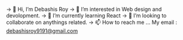 -> 👋 Hi, I’m Debashis Roy
-> 👀 I’m interested in Web design and devolopment.
-> 🌱 I’m currently learning React
-> 💞️ I’m looking to collaborate on anythings related.
-> 📫 How to reach me ... My email : debashisroy9191@gmail.com

<!---
pally0091/pally0091 is a ✨ special ✨ repository because its `README.md` (this file) appears on your GitHub profile.
You can click the Preview link to take a look at your changes.
--->
